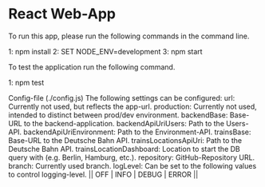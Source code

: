 # React Web-App

To run this app, please run the following commands in the command line.

1: npm install
2: SET NODE_ENV=development
3: npm start

To test the application run the following command.

1: npm test

Config-file (./config.js) The following settings can be configured:
url: Currently not used, but reflects the app-url.
production: Currently not used, intended to distinct between prod/dev environment.
backendBase: Base-URL to the backend-application.
backendApiUriUsers: Path to the Users-API.
backendApiUriEnvironment: Path to the Environment-API.
trainsBase: Base-URL to the Deutsche Bahn API.
trainsLocationsApiUri: Path to the Deutsche Bahn API.
trainsLocationDashboard: Location to start the DB query with (e.g. Berlin, Hamburg, etc.).
repository: GitHub-Repository URL.
branch: Currently used branch.
logLevel: Can be set to the following values to control logging-level. || OFF | INFO | DEBUG | ERROR ||